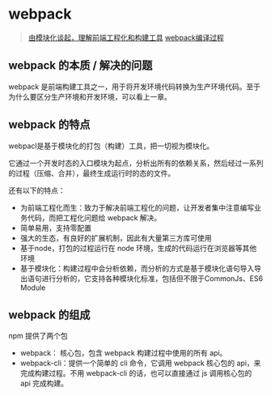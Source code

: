 # webpack
> [由模块化谈起，理解前端工程化和构建工具](./由模块化谈起，理解前端工程化和构建工具.md)
> [webpack编译过程](./webpack编译过程.md)

## webpack 的本质 / 解决的问题
webpack 是前端构建工具之一，用于将开发环境代码转换为生产环境代码。至于为什么要区分生产环境和开发环境，可以看上一章。

## webpack 的特点
webpacl是基于模块化的打包（构建）工具，把一切视为模块化。

它通过一个开发时态的入口模块为起点，分析出所有的依赖关系，然后经过一系列的过程（压缩、合并），最终生成运行时的态的文件。

还有以下的特点：
- 为前端工程化而生：致力于解决前端工程化的问题，让开发者集中注意编写业务代码，而把工程化问题给 webpack 解决。
- 简单易用，支持零配置
- 强大的生态，有良好的扩展机制，因此有大量第三方库可使用
- 基于node，打包的过程运行在 node 
环境，生成的代码运行在浏览器等其他环境
- 基于模块化：构建过程中会分析依赖，而分析的方式是基于模块化语句导入导出语句进行分析的，它支持各种模块化标准，包括但不限于CommonJs、ES6 Module

## webpack 的组成
npm 提供了两个包
- webpack： 核心包，包含 webpack 构建过程中使用的所有 api。
- webpack-cli：提供一个简单的 cli 命令，它调用 webpack 核心包的 api，来完成构建过程。不用 webpack-cli 的话，也可以直接通过 js 调用核心包的 api 完成构建。





   



    

 

